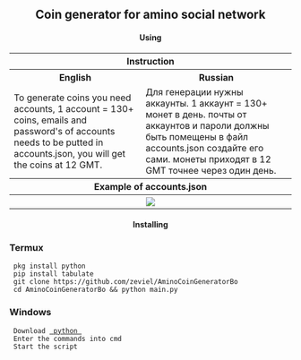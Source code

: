 <body>
	<h2 align="center"> Coin generator for amino social network </h2>
	<div>
		<h4 align="center"> Using </h4>
		<table>
			<tr> <th colspan="2">Instruction</th> </tr>
			<tr>
				<th>English</th>
				<th>Russian</th>
			</tr>
			<tr>
				<td> To generate coins you need accounts, 1 account = 130+ coins, emails and password's of accounts needs to be putted in accounts.json, you will get the coins at 12 GMT. </td>
				<td> Для генерации нужны аккаунты. 1 aккаунт = 130+ монет в день. почты от аккаунтов и пароли должны быть помещены в файл accounts.json создайте его сами. монеты приходят в 12 GMT точнее через один день. </td>
			</tr>
			<tr>  <th colspan="2">Example of accounts.json</th> </tr>
			<tr>
				<th colspan="2"> <img src="https://i.ibb.co/vvxjMhL/IMG-20211127-170135.jpg"> </th>
			</tr>
		</table>
	<h4 align="center"> Installing </h4>
	<h3> Termux </h3>
	<div>
		<code> pkg install python </code> </br>
		<code> pip install tabulate </code> </br>
		<code> git clone https://github.com/zeviel/AminoCoinGeneratorBo </code> </br>
		<code> cd AminoCoinGeneratorBo && python main.py </code> </br>
	</div>
	<div>
		<h3> Windows </h3>
		<code> Download <a href="https://www.python.org"> python </a> </code> </br>
		<code> Enter the commands into cmd </code> </br>
		<code> Start the script </code>
	</div>
</body>
